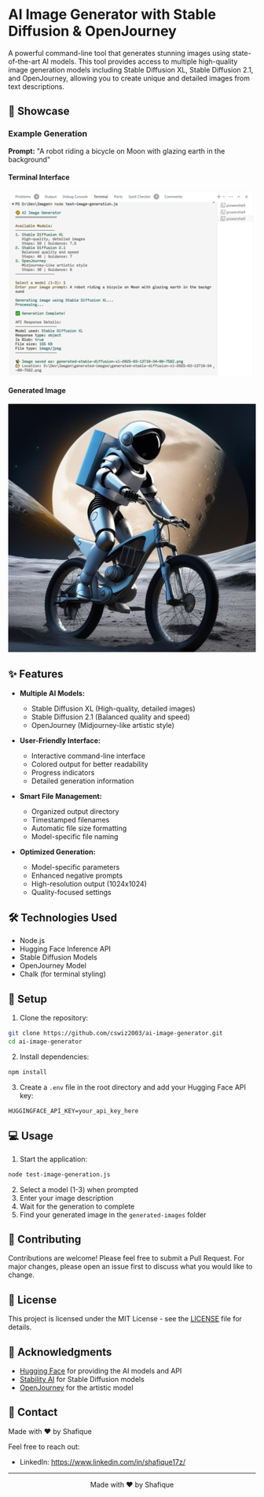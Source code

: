 # AI Image Generator with Stable Diffusion & OpenJourney

A powerful command-line tool that generates stunning images using state-of-the-art AI models. This tool provides access to multiple high-quality image generation models including Stable Diffusion XL, Stable Diffusion 2.1, and OpenJourney, allowing you to create unique and detailed images from text descriptions.

## 🌟 Showcase

### Example Generation
**Prompt:** "A robot riding a bicycle on Moon with glazing earth in the background"

#### Terminal Interface
![Terminal Interface](generated-images/terminal-app.png)

#### Generated Image
![Generated Image](generated-images/generated-stable-diffusion-xl-2025-03-13T10-34-00-758Z.png)

## ✨ Features

- **Multiple AI Models:**
  - Stable Diffusion XL (High-quality, detailed images)
  - Stable Diffusion 2.1 (Balanced quality and speed)
  - OpenJourney (Midjourney-like artistic style)

- **User-Friendly Interface:**
  - Interactive command-line interface
  - Colored output for better readability
  - Progress indicators
  - Detailed generation information

- **Smart File Management:**
  - Organized output directory
  - Timestamped filenames
  - Automatic file size formatting
  - Model-specific file naming

- **Optimized Generation:**
  - Model-specific parameters
  - Enhanced negative prompts
  - High-resolution output (1024x1024)
  - Quality-focused settings

## 🛠️ Technologies Used

- Node.js
- Hugging Face Inference API
- Stable Diffusion Models
- OpenJourney Model
- Chalk (for terminal styling)

## 🚀 Setup

1. Clone the repository:
```bash
git clone https://github.com/cswiz2003/ai-image-generator.git
cd ai-image-generator
```

2. Install dependencies:
```bash
npm install
```

3. Create a `.env` file in the root directory and add your Hugging Face API key:
```env
HUGGINGFACE_API_KEY=your_api_key_here
```

## 💻 Usage

1. Start the application:
```bash
node test-image-generation.js
```

2. Select a model (1-3) when prompted
3. Enter your image description
4. Wait for the generation to complete
5. Find your generated image in the `generated-images` folder

## 🤝 Contributing

Contributions are welcome! Please feel free to submit a Pull Request. For major changes, please open an issue first to discuss what you would like to change.

## 📝 License

This project is licensed under the MIT License - see the [LICENSE](LICENSE) file for details.

## 🙏 Acknowledgments

- [Hugging Face](https://huggingface.co/) for providing the AI models and API
- [Stability AI](https://stability.ai/) for Stable Diffusion models
- [OpenJourney](https://huggingface.co/prompthero/openjourney) for the artistic model

## 📧 Contact

Made with ❤️ by Shafique

Feel free to reach out:
- LinkedIn: https://www.linkedin.com/in/shafique17z/

---

<p align="center">Made with ❤️ by Shafique</p> 
